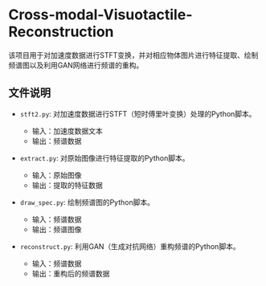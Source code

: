# Cross-modal-Visuotactile-Reconstruction

该项目用于对加速度数据进行STFT变换，并对相应物体图片进行特征提取、绘制频谱图以及利用GAN网络进行频谱的重构。

## 文件说明

- `stft2.py`: 对加速度数据进行STFT（短时傅里叶变换）处理的Python脚本。
  - 输入：加速度数据文本
  - 输出：频谱数据

- `extract.py`: 对原始图像进行特征提取的Python脚本。
  - 输入：原始图像
  - 输出：提取的特征数据

- `draw_spec.py`: 绘制频谱图的Python脚本。
  - 输入：频谱数据
  - 输出：频谱图像

- `reconstruct.py`: 利用GAN（生成对抗网络）重构频谱的Python脚本。
  - 输入：频谱数据
  - 输出：重构后的频谱数据



